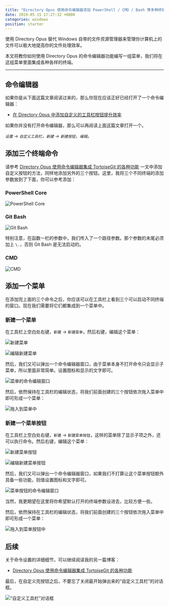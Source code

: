 ```yaml
---
title: "Directory Opus 使用命令编辑器添加 PowerShell / CMD / Bash 等多种终端到自定义菜单"
date: 2019-05-15 17:27:32 +0800
categories: windows
position: starter
---
```


使用 Directory Opus 替代 Windows 自带的文件资源管理器来管理你计算机上的文件可以极大地提高你的文件处理效率。

本文将教你如何使用 Directory Opus 的命令编辑器功能编写一组菜单，我们将在这组菜单里面集成各种各样的终端。

---

<div id="toc"></div>

## 命令编辑器

如果你是从下面这篇文章阅读过来的，那么你现在应该正好已经打开了一个命令编辑器：

- [在 Directory Opus 中添加自定义的工具栏按钮提升效率](/post/directory-opus-custom-toolbar-buttons)

如果你并没有打开命令编辑器，那么可以再阅读上面这篇文章打开一个。

*`设置` -> `自定义工具栏`，`新建` -> `新建按钮`，`编辑`。*

## 添加三个终端命令

请参考 [Directory Opus 使用命令编辑器集成 TortoiseGit 的各种功能](/post/directory-opus-integrate-with-tortoise-git) 一文中添加自定义按钮的方法，同样地添加另外的三个按钮。这里，我将三个不同终端的添加参数放到了下面，你可以参考添加：

### PowerShell Core

![PowerShell Core](/static/posts/2019-05-15-17-00-43.png)

### Git Bash

![Git Bash](/static/posts/2019-05-15-17-01-00.png)

特别注意，在函数一栏的参数中，我们传入了一个路径参数。那个参数的末尾必须加上 `\.`，否则 Git Bash 是无法启动的。

### CMD

![CMD](/static/posts/2019-05-15-17-01-15.png)

## 添加一个菜单

在添加完上面的三个命令之后，你应该可以在工具栏上看到三个可以启动不同终端的窗口。现在我们需要将它们都集成到一个菜单中。

### 新建一个菜单

在工具栏上空白处右键，`新建` -> `新建菜单`，然后右键，编辑这个菜单：

![新建菜单](/static/posts/2019-05-15-17-03-13.png)

![编辑新建菜单](/static/posts/2019-05-15-17-03-45.png)

然后，我们又可以弹出一个命令编辑器窗口，由于菜单本身不打开命令只会显示子菜单，所以里面非常简单。设置图标和显示的文字即可。

![菜单的命令编辑窗口](/static/posts/2019-05-15-17-05-14.png)

然后，依然保持在工具栏的编辑状态，将我们前面创建的三个按钮依次拖入菜单中即可形成一个菜单：

![拖入到菜单中](/static/posts/2019-05-15-17-12-41.png)

### 新建一个菜单按钮

在工具栏上空白处右键，`新建` -> `新建菜单按钮`，这样的菜单除了显示子项之外，还可以执行命令。然后右键，编辑这个菜单：

![新建菜单按钮](/static/posts/2019-05-15-17-18-42.png)

![编辑新建菜单按钮](/static/posts/2019-05-15-17-22-19.png)

然后，我们又可以弹出一个命令编辑器窗口，如果我们不打算让这个菜单按钮额外具备一些功能，则值设置图标和文字即可。

![菜单按钮的命令编辑窗口](/static/posts/2019-05-15-17-19-30.png)

当然，我更期望在这里将你希望默认打开的终端参数设进去，比较方便一些。

然后，依然保持在工具栏的编辑状态，将我们前面创建的三个按钮依次拖入菜单中即可形成一个菜单：

![拖入到菜单按钮中](/static/posts/2019-05-15-17-25-13.png)

## 后续

关于命令设置的详细细节，可以继续阅读我的另一篇博客：

- [Directory Opus 使用命令编辑器集成 TortoiseGit 的各种功能](/post/directory-opus-integrate-with-tortoise-git)

最后，在自定义完按钮之后，不要忘了关闭最开始弹出来的“自定义工具栏”的对话框。

![“自定义工具栏”对话框](/static/posts/2019-05-15-10-41-23.png)
